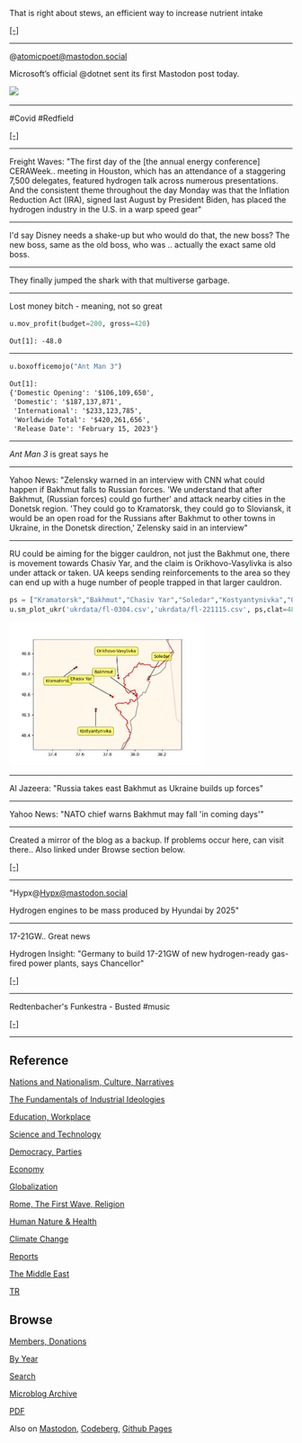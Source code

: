 

That is right about stews, an efficient way to increase nutrient intake

[[-]](2023/03/the-horse-the-wheel-steppes-anthony.html#stew)

---

@atomicpoet@mastodon.social

Microsoft’s official @dotnet sent its first Mastodon post today.

<img width='200' src='https://files.mastodon.social/media_attachments/files/109/990/690/630/147/823/original/4053c108015d4077.jpeg'/> 

---

\#Covid \#Redfield

[[-]](https://youtu.be/QPEIm4v8QXU?t=4283)

----

Freight Waves: "The first day of the [the annual energy conference]
CERAWeek.. meeting in Houston, which has an attendance of a staggering
7,500 delegates, featured hydrogen talk across numerous
presentations. And the consistent theme throughout the day Monday was
that the Inflation Reduction Act (IRA), signed last August by
President Biden, has placed the hydrogen industry in the U.S. in a
warp speed gear"

---

I'd say Disney needs a shake-up but who would do that, the new boss?
The new boss, same as the old boss, who was .. actually the exact same
old boss.

---

They finally jumped the shark with that multiverse garbage.

---

Lost money bitch - meaning, not so great


```python
u.mov_profit(budget=200, gross=420)
```

```text
Out[1]: -48.0
```
---

```python
u.boxofficemojo("Ant Man 3")
```

```text
Out[1]: 
{'Domestic Opening': '$106,109,650',
 'Domestic': '$187,137,871',
 'International': '$233,123,785',
 'Worldwide Total': '$420,261,656',
 'Release Date': 'February 15, 2023'}
```

---

*Ant Man 3* is great says he

---

Yahoo News: "Zelensky warned in an interview with CNN what could
happen if Bakhmut falls to Russian forces. 'We understand that after
Bakhmut, (Russian forces) could go further' and attack nearby cities
in the Donetsk region. 'They could go to Kramatorsk, they could go to
Sloviansk, it would be an open road for the Russians after Bakhmut to
other towns in Ukraine, in the Donetsk direction,' Zelensky said in an
interview"

---

RU could be aiming for the bigger cauldron, not just the Bakhmut one,
there is movement towards Chasiv Yar, and the claim is
Orikhovo-Vasylivka is also under attack or taken. UA keeps sending
reinforcements to the area so they can end up with a huge number of
people trapped in that larger cauldron.

```python
ps = ["Kramatorsk","Bakhmut","Chasiv Yar","Soledar","Kostyantynivka","Orikhovo-Vasylivka"]
u.sm_plot_ukr('ukrdata/fl-0304.csv','ukrdata/fl-221115.csv', ps,clat=48.6,clon=37.8,zoom=0.06)
```

<img width='340' src='mbl/2023/ukr-3.jpg'/> 

---

Al Jazeera: "Russia takes east Bakhmut as Ukraine builds up forces"

---

Yahoo News: "NATO chief warns Bakhmut may fall 'in coming days'"

---

Created a mirror of the blog as a backup. If problems occur here, can
visit there.. Also linked under Browse section below.

[[-]](https://muratk5n.codeberg.page/en/)

---

"Hypx@Hypx@mastodon.social

Hydrogen engines to be mass produced by Hyundai by 2025"

---

17-21GW.. Great news

Hydrogen Insight: "Germany to build 17-21GW of new hydrogen-ready
gas-fired power plants, says Chancellor"

[[-]](https://www.hydrogeninsight.com/power/germany-to-build-17-21gw-of-new-hydrogen-ready-gas-fired-power-plants-says-chancellor/2-1-1415040)

---

Redtenbacher's Funkestra - Busted \#music

[[-]](https://youtu.be/riosln2b-xk)

---

## Reference

[Nations and Nationalism, Culture, Narratives](0119/2013/02/nations-and-nationalism.html)

[The Fundamentals of Industrial Ideologies](0119/2011/04/fundamentals-of-industrial-ideologies.html)

[Education, Workplace](0119/2017/09/education-workplace.html)

[Science and Technology](0119/2018/09/science-technology.html)

[Democracy, Parties](0119/2016/11/democracy.html)

[Economy](2021/01/economy.html)

[Globalization](0119/2018/09/globalization.html)

[Rome, The First Wave, Religion](0119/2017/12/rome.html)

[Human Nature & Health](2020/07/human-nature.html)

[Climate Change](2022/01/climate.html)

[Reports](2021/01/reports.html)

[The Middle East](0119/2019/07/middleeast.html)

[TR](../tr/index.html)

## Browse

[Members, Donations](2022/08/members.html)

[By Year](years.html)

[Search](search.html)

[Microblog Archive](mbl/index.html)

[PDF](https://drive.google.com/uc?export=view&id=1FSi-1MnqXVq_PVTEXzzflwN8-7h92N_R)

Also on 
[Mastodon](https://masto.ai/@muratk3n),
[Codeberg](https://muratk5n.codeberg.page/en/),
[Github Pages](https://muratk5n.github.io/thirdwave/en/)

